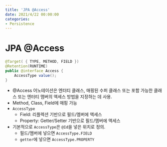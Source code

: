 ```yaml
---
title: 'JPA @Access'
date: 2021/4/22 00:00:00
categories:
- Persistence
---
```


# JPA @Access
```java
@Target( { TYPE, METHOD, FIELD })
@Retention(RUNTIME)
public @interface Access {
    AccessType value();
}
```
- @Access 어노테이션은 엔터티 클래스, 매핑된 수퍼 클래스 또는 포함 가능한 클래스 또는 엔터티 맴버의 액세스 방법을 지정하는 데 사용.
- Method, Class, Field에 매핑 가능
- `AccessType`
  - Field: 리플렉션 기반으로 필드/멤버에 액세스
  - Property: Getter/Setter 기반으로 필드/멤버에 액세스
- 기본적으로 `AccessType`은 `@Id`을 넣은 위치로 정의. 
  - 필드/멤버에 넣으면 `AccessType.FIELD`
  - `getter`에 넣으면 `AccessType.PROPERTY`